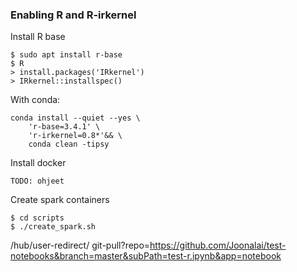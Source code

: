 ### Enabling R and R-irkernel
Install R base
```shell script
$ sudo apt install r-base
$ R
> install.packages('IRkernel')
> IRkernel::installspec()
```

With conda: 
```shell script
conda install --quiet --yes \
    'r-base=3.4.1' \
    'r-irkernel=0.8*'&& \
    conda clean -tipsy
```

Install docker
```shell script
TODO: ohjeet
```

Create spark containers
```shell script
$ cd scripts
$ ./create_spark.sh
```

<url>/hub/user-redirect/
git-pull?repo=https://github.com/Joonalai/test-notebooks&branch=master&subPath=test-r.ipynb&app=notebook